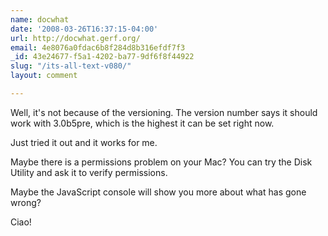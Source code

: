 ```yaml
---
name: docwhat
date: '2008-03-26T16:37:15-04:00'
url: http://docwhat.gerf.org/
email: 4e8076a0fdac6b8f284d8b316efdf7f3
_id: 43e24677-f5a1-4202-ba77-9df6f8f44922
slug: "/its-all-text-v080/"
layout: comment

---
```


Well, it's not because of the versioning.  The version number says it should work with 3.0b5pre, which is the highest it can be set right now.

Just tried it out and it works for me.

Maybe there is a permissions problem on your Mac?  You can try the Disk Utility and ask it to verify permissions.

Maybe the JavaScript console will show you more about what has gone wrong?

Ciao!
